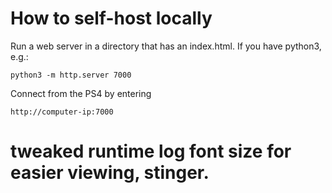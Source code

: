 # How to self-host locally

Run a web server in a directory that has an index.html. If you have python3, e.g.:

    python3 -m http.server 7000

Connect from the PS4 by entering

    http://computer-ip:7000
# tweaked runtime log font size for easier viewing, stinger.
